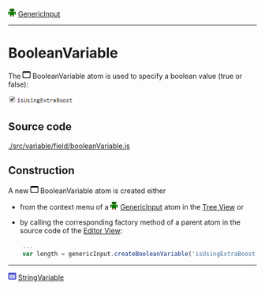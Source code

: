 ![](../../../../icons/genericInput.png) [GenericInput](../../model/genericInput/genericInput.md)

----

# BooleanVariable

The ![](../../../../icons/booleanVariable.png) BooleanVariable atom is used to specify a boolean value (true or false): 

![](../../../images/boolean_variable.png)

## Source code

[./src/variable/field/booleanVariable.js](../../../../src/variable/field/booleanVariable.js)

## Construction

A new ![](../../../../icons/booleanVariable.png) BooleanVariable atom is created either 

* from the context menu of a ![](../../../../icons/genericInput.png) [GenericInput](../../model/genericInput/genericInput.md) atom in the [Tree View](../../../views/treeView.md) or 

* by calling the corresponding factory method of a parent atom in the source code of the [Editor View](../../../views/editorView.md):	

```javascript
    ...
    var length = genericInput.createBooleanVariable('isUsingExtraBoost', true);
```

----
![StringVariable](../../../../icons/stringVariable.png) [StringVariable](./stringVariable.md)
